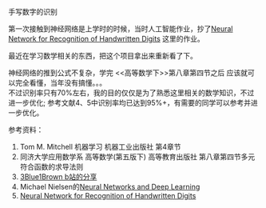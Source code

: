 
手写数字的识别

第一次接触到神经网络是上学时的时候，当时人工智能作业，抄了[Neural Network for Recognition of Handwritten Digits](https://www.codeproject.com/Articles/16650/Neural-Network-for-Recognition-of-Handwritten-Digi)
这里的作业。

最近在学习数学相关的东西，把这个项目拿出来重新看了下。

神经网络的推到公式不复杂，学完 <<高等数学下>>第八章第四节之后 应该就可以完全看懂，当年没有搞懂。。。  
不过识别率只有70%左右，我的目的仅仅是为了熟悉这里相关的数学知识，不过进一步优化; 参考文献4、5中识别率均已达到95%+，有需要的同学可以参考并进一步优化。


参考资料：
1. Tom M. Mitchell 机器学习  机器工业出版社 第4章节
2. 同济大学应用数学系 高等数学(第五版下)  高等教育出版社 第八章第四节多元符合函数的求导法则
3. [3Blue1Brown b站的分享](https://space.bilibili.com/88461692/channel/seriesdetail?sid=1528929)
4. Michael Nielsen的[Neural Networks and Deep Learning](http://neuralnetworksanddeeplearning.com/index.html)
5. [Neural Network for Recognition of Handwritten Digits](https://www.codeproject.com/Articles/16650/Neural-Network-for-Recognition-of-Handwritten-Digi)